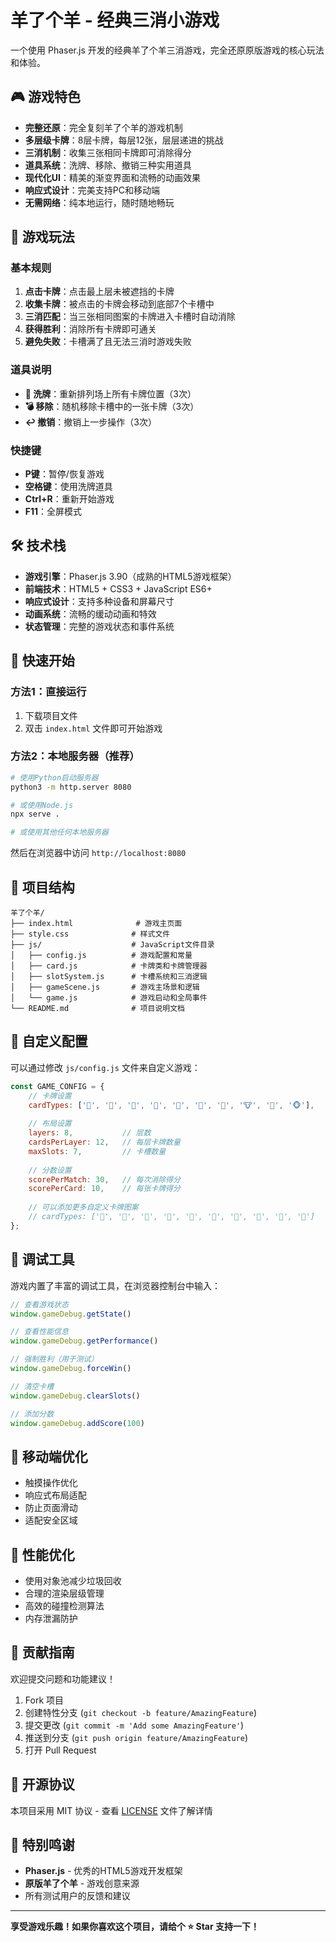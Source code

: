 # 羊了个羊 - 经典三消小游戏

一个使用 Phaser.js 开发的经典羊了个羊三消游戏，完全还原原版游戏的核心玩法和体验。

## 🎮 游戏特色

- **完整还原**：完全复刻羊了个羊的游戏机制
- **多层级卡牌**：8层卡牌，每层12张，层层递进的挑战
- **三消机制**：收集三张相同卡牌即可消除得分
- **道具系统**：洗牌、移除、撤销三种实用道具
- **现代化UI**：精美的渐变界面和流畅的动画效果
- **响应式设计**：完美支持PC和移动端
- **无需网络**：纯本地运行，随时随地畅玩

## 🎯 游戏玩法

### 基本规则
1. **点击卡牌**：点击最上层未被遮挡的卡牌
2. **收集卡牌**：被点击的卡牌会移动到底部7个卡槽中
3. **三消匹配**：当三张相同图案的卡牌进入卡槽时自动消除
4. **获得胜利**：消除所有卡牌即可通关
5. **避免失败**：卡槽满了且无法三消时游戏失败

### 道具说明
- **🔄 洗牌**：重新排列场上所有卡牌位置（3次）
- **💣 移除**：随机移除卡槽中的一张卡牌（3次）
- **↩️ 撤销**：撤销上一步操作（3次）

### 快捷键
- **P键**：暂停/恢复游戏
- **空格键**：使用洗牌道具
- **Ctrl+R**：重新开始游戏
- **F11**：全屏模式

## 🛠 技术栈

- **游戏引擎**：Phaser.js 3.90（成熟的HTML5游戏框架）
- **前端技术**：HTML5 + CSS3 + JavaScript ES6+
- **响应式设计**：支持多种设备和屏幕尺寸
- **动画系统**：流畅的缓动动画和特效
- **状态管理**：完整的游戏状态和事件系统

## 🚀 快速开始

### 方法1：直接运行
1. 下载项目文件
2. 双击 `index.html` 文件即可开始游戏

### 方法2：本地服务器（推荐）
```bash
# 使用Python启动服务器
python3 -m http.server 8080

# 或使用Node.js
npx serve .

# 或使用其他任何本地服务器
```

然后在浏览器中访问 `http://localhost:8080`

## 📁 项目结构

```
羊了个羊/
├── index.html              # 游戏主页面
├── style.css              # 样式文件
├── js/                    # JavaScript文件目录
│   ├── config.js          # 游戏配置和常量
│   ├── card.js            # 卡牌类和卡牌管理器
│   ├── slotSystem.js      # 卡槽系统和三消逻辑
│   ├── gameScene.js       # 游戏主场景和逻辑
│   └── game.js            # 游戏启动和全局事件
└── README.md              # 项目说明文档
```

## 🎨 自定义配置

可以通过修改 `js/config.js` 文件来自定义游戏：

```javascript
const GAME_CONFIG = {
    // 卡牌设置
    cardTypes: ['🐑', '🐺', '🐸', '🐧', '🐰', '🐼', '🐯', '🐮', '🐷', '🐵'],
    
    // 布局设置
    layers: 8,           // 层数
    cardsPerLayer: 12,   // 每层卡牌数量
    maxSlots: 7,         // 卡槽数量
    
    // 分数设置
    scorePerMatch: 30,   // 每次消除得分
    scorePerCard: 10,    // 每张卡牌得分
    
    // 可以添加更多自定义卡牌图案
    // cardTypes: ['🍎', '🍌', '🍇', '🍓', '🥝', '🍑', '🍒', '🥭', '🍍', '🥥']
};
```

## 🐛 调试工具

游戏内置了丰富的调试工具，在浏览器控制台中输入：

```javascript
// 查看游戏状态
window.gameDebug.getState()

// 查看性能信息
window.gameDebug.getPerformance()

// 强制胜利（用于测试）
window.gameDebug.forceWin()

// 清空卡槽
window.gameDebug.clearSlots()

// 添加分数
window.gameDebug.addScore(100)
```

## 📱 移动端优化

- 触摸操作优化
- 响应式布局适配
- 防止页面滑动
- 适配安全区域

## 🔧 性能优化

- 使用对象池减少垃圾回收
- 合理的渲染层级管理
- 高效的碰撞检测算法
- 内存泄漏防护

## 🤝 贡献指南

欢迎提交问题和功能建议！

1. Fork 项目
2. 创建特性分支 (`git checkout -b feature/AmazingFeature`)
3. 提交更改 (`git commit -m 'Add some AmazingFeature'`)
4. 推送到分支 (`git push origin feature/AmazingFeature`)
5. 打开 Pull Request

## 📄 开源协议

本项目采用 MIT 协议 - 查看 [LICENSE](LICENSE) 文件了解详情

## 🎉 特别鸣谢

- **Phaser.js** - 优秀的HTML5游戏开发框架
- **原版羊了个羊** - 游戏创意来源
- 所有测试用户的反馈和建议

---

**享受游戏乐趣！如果你喜欢这个项目，请给个 ⭐ Star 支持一下！** 
